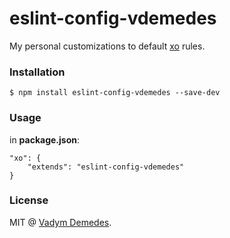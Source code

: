 # eslint-config-vdemedes

My personal customizations to default [xo](https://github.com/sindresorhus/xo) rules.


### Installation

```
$ npm install eslint-config-vdemedes --save-dev
```


### Usage

in **package.json**:

```
"xo": {
	"extends": "eslint-config-vdemedes"
}
```


### License

MIT @ [Vadym Demedes](https://github.com/vdemedes).
